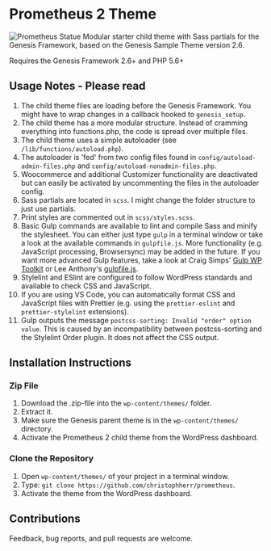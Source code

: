 # Prometheus 2 Theme

![Prometheus Statue](https://raw.githubusercontent.com/christophherr/prometheus/develop/screenshot.png)
Modular starter child theme with Sass partials for the Genesis Framework, based on the Genesis Sample Theme version 2.6.

Requires the Genesis Framework 2.6+ and PHP 5.6+

## Usage Notes - Please read

1.  The child theme files are loading before the Genesis Framework.
    You might have to wrap changes in a callback hooked to `genesis_setup`.
2.  The child theme has a more modular structure.
    Instead of cramming everything into functions.php, the code is spread over multiple files.
3.  The child theme uses a simple autoloader (see `/lib/functions/autoload.php`).
4.  The autoloader is 'fed' from two config files found in `config/autoload-admin-files.php` and `config/autoload-nonadmin-files.php`.
5.  Woocommerce and additional Customizer functionality are deactivated but can easily be activated by uncommenting the files in the autoloader config.
6.  Sass partials are located in `scss`. I might change the folder structure to just use partials.
7.  Print styles are commented out in `scss/styles.scss`.
8.  Basic Gulp commands are available to lint and compile Sass and minify the stylesheet. You can either just type `gulp` in a terminal window or take a look at the available commands in `gulpfile.js`.
    More functionality (e.g. JavaScript processing, Browsersync) may be added in the future.
    If you want more advanced Gulp features, take a look at Craig Simps' [Gulp WP Toolkit](https://github.com/craigsimps/gulp-wp-toolkit/) or Lee Anthony's [gulpfile.js](https://github.com/seothemes/genesis-starter/blob/master/gulpfile.js).
9.  Stylelint and ESlint are configured to follow WordPress standards and available to check CSS and JavaScript.
10. If you are using VS Code, you can automatically format CSS and JavaScript files with Prettier (e.g. using the `prettier-eslint` and `prettier-stylelint` extensions).
11. Gulp outputs the message `postcss-sorting: Invalid "order" option value`. This is caused by an incompatibility between postcss-sorting and the Stylelint Order plugin. It does not affect the CSS output.

## Installation Instructions

### Zip File

1.  Download the .zip-file into the `wp-content/themes/` folder.
2.  Extract it.
3.  Make sure the Genesis parent theme is in the `wp-content/themes/` directory.
4.  Activate the Prometheus 2 child theme from the WordPress dashboard.

### Clone the Repository

1.  Open `wp-content/themes/` of your project in a terminal window.
2.  Type: `git clone https://github.com/christophherr/prometheus`.
3.  Activate the theme from the WordPress dashboard.

## Contributions

Feedback, bug reports, and pull requests are welcome.
